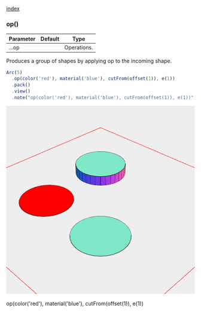 [index](../../nb/api/index.md)
### op()
Parameter|Default|Type
---|---|---
...op||Operations.

Produces a group of shapes by applying op to the incoming shape.

```JavaScript
Arc(5)
  .op(color('red'), material('blue'), cutFrom(offset(1)), e(1))
  .pack()
  .view()
  .note("op(color('red'), material('blue'), cutFrom(offset(1)), e(1))");
```

![Image](op.md.$2.png)

op(color('red'), material('blue'), cutFrom(offset(1)), e(1))
